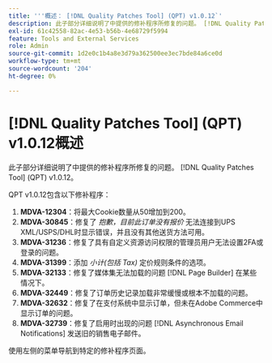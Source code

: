 ```yaml
---
title: '''概述： [!DNL Quality Patches Tool] (QPT) v1.0.12`'
description: 此子部分详细说明了中提供的修补程序所修复的问题。 [!DNL Quality Patches Tool] (QPT) v1.0.12。
exl-id: 61c42558-82ac-4e53-b56b-4e68729f5994
feature: Tools and External Services
role: Admin
source-git-commit: 1d2e0c1b4a8e3d79a362500ee3ec7bde84a6ce0d
workflow-type: tm+mt
source-wordcount: '204'
ht-degree: 0%

---
```


# [!DNL Quality Patches Tool] (QPT) v1.0.12概述

此子部分详细说明了中提供的修补程序所修复的问题。 [!DNL Quality Patches Tool] (QPT) v1.0.12。

QPT v1.0.12包含以下修补程序：

1. **MDVA-12304**：将最大Cookie数量从50增加到200。
1. **MDVA-30845**：修复了 *抱歉，目前此订单没有报价* 无法连接到UPS XML/USPS/DHL时显示错误，并且没有其他送货方法可用。
1. **MDVA-31236**：修复了具有自定义资源访问权限的管理员用户无法设置2FA或登录的问题。
1. **MDVA-31399**：添加 *小计(包括 Tax)* 定价规则条件的选项。
1. **MDVA-32133**：修复了媒体集无法加载的问题 [!DNL Page Builder] 在某些情况下。
1. **MDVA-32449**：修复了订单历史记录加载非常缓慢或根本不加载的问题。
1. **MDVA-32632**：修复了在支付系统中显示订单，但未在Adobe Commerce中显示订单的问题。
1. **MDVA-32739**：修复了启用时出现的问题 [!DNL Asynchronous Email Notifications] 发送旧的销售电子邮件。

使用左侧的菜单导航到特定的修补程序页面。
